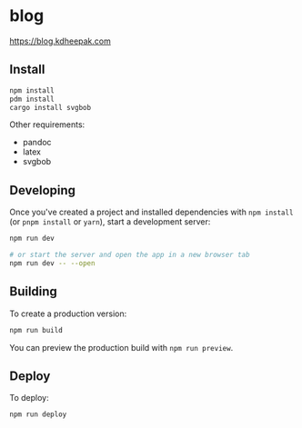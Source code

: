 # blog

<https://blog.kdheepak.com>

## Install

```bash
npm install
pdm install
cargo install svgbob
```

Other requirements:

- pandoc
- latex
- svgbob

## Developing

Once you've created a project and installed dependencies with `npm install` (or `pnpm install` or `yarn`), start a development server:

```bash
npm run dev

# or start the server and open the app in a new browser tab
npm run dev -- --open
```

## Building

To create a production version:

```bash
npm run build
```

You can preview the production build with `npm run preview`.

## Deploy

To deploy:

```bash
npm run deploy
```
